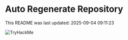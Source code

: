 # Auto Regenerate Repository

This README was last updated: 2025-09-04 09:11:23

 ![TryHackMe](https://tryhackme.com/badge/533634)
